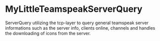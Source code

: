 # MyLittleTeamspeakServerQuery
ServerQuery utilizing the tcp-layer to query general teamspeak server informations such as the server info, clients online, channels and handles the downloading of icons from the server.
